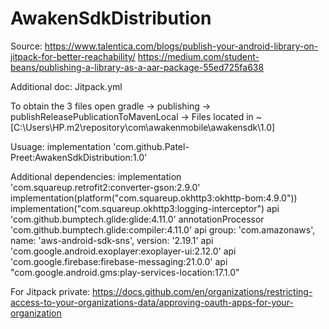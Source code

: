 # AwakenSdkDistribution

Source: 
https://www.talentica.com/blogs/publish-your-android-library-on-jitpack-for-better-reachability/
https://medium.com/student-beans/publishing-a-library-as-a-aar-package-55ed725fa638

Additional doc: Jitpack.yml

To obtain the 3 files open gradle -> publishing -> publishReleasePublicationToMavenLocal -> Files located in ~ [C:\Users\HP\.m2\repository\com\awakenmobile\awakensdk\1.0]

Usuage: 
    implementation 'com.github.Patel-Preet:AwakenSdkDistribution:1.0'

Additional dependencies:
    implementation 'com.squareup.retrofit2:converter-gson:2.9.0'
    implementation(platform("com.squareup.okhttp3:okhttp-bom:4.9.0"))
    implementation("com.squareup.okhttp3:logging-interceptor")
    api 'com.github.bumptech.glide:glide:4.11.0'
    annotationProcessor 'com.github.bumptech.glide:compiler:4.11.0'
    api group: 'com.amazonaws', name: 'aws-android-sdk-sns', version: '2.19.1'
    api 'com.google.android.exoplayer:exoplayer-ui:2.12.0'
    api 'com.google.firebase:firebase-messaging:21.0.0'
    api "com.google.android.gms:play-services-location:17.1.0"


For Jitpack private: https://docs.github.com/en/organizations/restricting-access-to-your-organizations-data/approving-oauth-apps-for-your-organization
